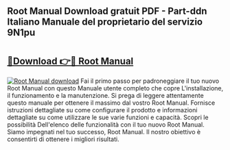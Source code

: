 ## Root Manual Download gratuit PDF - Part-ddn Italiano Manuale del proprietario del servizio 9N1pu

# <h2><a href="http://dfe2ajj.blite.top/?on=Root+Manual">🔗Download 👉🔴 Root Manual</a></h2>

[![Root Manual download](https://i.imgur.com/lujVjoI.png)](http://dfe2ajj.blite.top/?on=Root+Manual)
Fai il primo passo per padroneggiare il tuo nuovo Root Manual con questo Manuale utente completo che copre L'installazione, il funzionamento e la manutenzione. Si prega di leggere attentamente questo manuale per ottenere il massimo dal vostro Root Manual. Fornisce istruzioni dettagliate su come configurare il prodotto e informazioni dettagliate su come utilizzare le sue varie funzioni e capacità. Scopri le possibilità Dell'elenco delle funzionalità con il tuo nuovo Root Manual. Siamo impegnati nel tuo successo, Root Manual. Il nostro obiettivo è consentirti di ottenere i migliori risultati.
